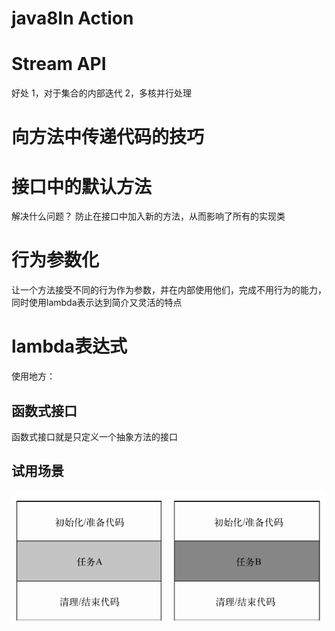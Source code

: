 # java8In Action

# Stream API
好处
1，对于集合的内部迭代
2，多核并行处理
# 向方法中传递代码的技巧

# 接口中的默认方法
解决什么问题？
防止在接口中加入新的方法，从而影响了所有的实现类

# 行为参数化
让一个方法接受不同的行为作为参数，并在内部使用他们，完成不用行为的能力，同时使用lambda表示达到简介又灵活的特点

# lambda表达式

使用地方：
## 函数式接口
函数式接口就是只定义一个抽象方法的接口

## 试用场景
![](vnote_images/1539334205_17506.png)






